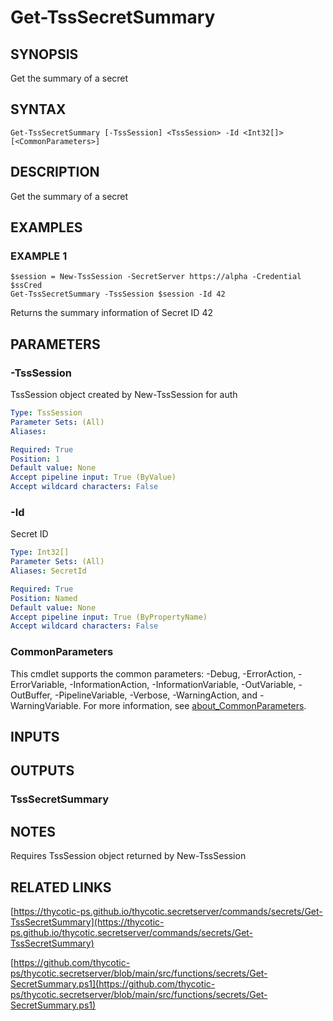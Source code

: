 # Get-TssSecretSummary

## SYNOPSIS
Get the summary of a secret

## SYNTAX

```
Get-TssSecretSummary [-TssSession] <TssSession> -Id <Int32[]> [<CommonParameters>]
```

## DESCRIPTION
Get the summary of a secret

## EXAMPLES

### EXAMPLE 1
```
$session = New-TssSession -SecretServer https://alpha -Credential $ssCred
Get-TssSecretSummary -TssSession $session -Id 42
```

Returns the summary information of Secret ID 42

## PARAMETERS

### -TssSession
TssSession object created by New-TssSession for auth

```yaml
Type: TssSession
Parameter Sets: (All)
Aliases:

Required: True
Position: 1
Default value: None
Accept pipeline input: True (ByValue)
Accept wildcard characters: False
```

### -Id
Secret ID

```yaml
Type: Int32[]
Parameter Sets: (All)
Aliases: SecretId

Required: True
Position: Named
Default value: None
Accept pipeline input: True (ByPropertyName)
Accept wildcard characters: False
```

### CommonParameters
This cmdlet supports the common parameters: -Debug, -ErrorAction, -ErrorVariable, -InformationAction, -InformationVariable, -OutVariable, -OutBuffer, -PipelineVariable, -Verbose, -WarningAction, and -WarningVariable. For more information, see [about_CommonParameters](http://go.microsoft.com/fwlink/?LinkID=113216).

## INPUTS

## OUTPUTS

### TssSecretSummary
## NOTES
Requires TssSession object returned by New-TssSession

## RELATED LINKS

[https://thycotic-ps.github.io/thycotic.secretserver/commands/secrets/Get-TssSecretSummary](https://thycotic-ps.github.io/thycotic.secretserver/commands/secrets/Get-TssSecretSummary)

[https://github.com/thycotic-ps/thycotic.secretserver/blob/main/src/functions/secrets/Get-SecretSummary.ps1](https://github.com/thycotic-ps/thycotic.secretserver/blob/main/src/functions/secrets/Get-SecretSummary.ps1)

